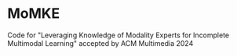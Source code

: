 # MoMKE
Code for "Leveraging Knowledge of Modality Experts for Incomplete Multimodal Learning" accepted by ACM Multimedia 2024
